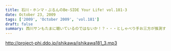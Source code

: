 ```yaml
---
title: 石川・ホンマ・ぶるんのBe-SIDE Your Life! vol.181-3
date: October 23, 2009
tags: ['2009', 'October 2009', 'vol.181']
draft: false
summary: 西川サンもたまに聴いているのではないか！？・・・としゃべり手お三方が推測するビーサイ！！次回も深夜の収録になりそうです。NAMAE
---
```


http://project-phi.ddo.jp/ishikawa/ishikawa181_3.mp3